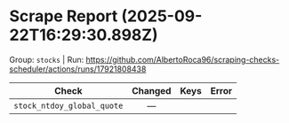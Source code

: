 # Scrape Report (2025-09-22T16:29:30.898Z)

Group: `stocks`  |  Run: https://github.com/AlbertoRoca96/scraping-checks-scheduler/actions/runs/17921808438

| Check | Changed | Keys | Error |
|---|:---:|:--|:--|
| `stock_ntdoy_global_quote` | — |  |  |
